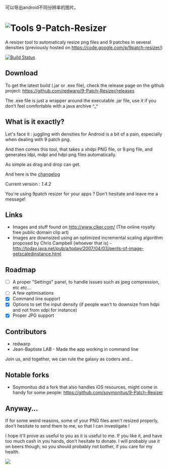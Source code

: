 可以导出android不同分辨率的图片。

# ![Tools](https://github.com/redwarp/9-Patch-Resizer/blob/develop/res/img/icon_32.png) 9-Patch-Resizer

A resizer tool to automaticaly resize png files and 9 patches in several densities (previously hosted on https://code.google.com/p/9patch-resizer/)

[![Build Status](https://travis-ci.org/redwarp/9-Patch-Resizer.svg?branch=develop)](https://travis-ci.org/redwarp/9-Patch-Resizer)

## Download

To get the latest build (.jar or .exe file), check the release page on the github project: https://github.com/redwarp/9-Patch-Resizer/releases

The .exe file is just a wrapper around the executable .jar file, use it if you don't feel comfortable with a java archive ^_^

## What is it exactly?

Let's face it : juggling with densities for Android is a bit of a pain, especially when dealing with 9 patch png.

And then comes this tool, that takes a xhdpi PNG file, or 9.png file, and generates ldpi, mdpi and hdpi png files automatically.

As simple as drag and drop can get.

And here is the [changelog](https://github.com/redwarp/9-Patch-Resizer/wiki/Changelog)

Current version : *1.4.2*

You're using 9patch resizer for your apps ? Don't hesitate and leave me a message!

## Links

 * Images and stuff found on http://www.clker.com/ (The online royalty free public domain clip art)
 * Images are downsized using an optimized incremental scaling algorithm proposed by Chris Campbell (whoever that is) - http://today.java.net/pub/a/today/2007/04/03/perils-of-image-getscaledinstance.html

## Roadmap

- [ ] A proper "Settings" panel, to handle issues such as jpeg compression, etc etc...
- [ ] A few optimisations
- [x] Command line support
- [x] Options to set the input density (if people wan't to downsize from hdpi and not from xdpi for instance)
- [x] Proper JPG support

## Contributors

 * redwarp
 * Jean-Baptiste LAB - Made the app working in command line

Join us, and together, we can rule the galaxy as coders and...

## Notable forks

 * Soymonitus did a fork that also handles iOS resources, might come in handy for some people: https://github.com/soymonitus/9-Patch-Resizer

## Anyway...

If for some weird reasons, some of your PNG files aren't resized properly, don't hesitate to send them to me, so that I can investigate !

I hope it'll prove as useful to you as it is useful to me. If you like it, and have too much cash in you hands, don't hesitate to donate. I will probably use it on beers though, so you should probably not bother, if you care for my health.

<a href="https://www.paypal.com/cgi-bin/webscr?cmd=_donations&business=UCXCHNNSUP8G4&lc=US&item_name=Elder%20Sign&item_number=Resizer&currency_code=EUR&bn=PP%2dDonationsBF%3abtn_donate_SM%2egif%3aNonHosted"><img src="https://www.paypalobjects.com/en_US/i/btn/btn_donate_SM.gif"/></a>
